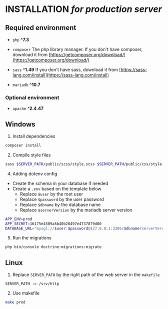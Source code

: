 # INSTALLATION *for production server*

## Required environment

- `php` **^7.3**

- `composer` The php library manager.
  If you don't have composer, download it from
  [https://getcomposer.org/download/](https://getcomposer.org/download/)
- `sass` **^1.49**
   If you don't have sass, download it from
  [https://sass-lang.com/install](https://sass-lang.com/install)
- `mariadb` **^10.7**
### Optional environment
- `apache` **^2.4.47**

## Windows

1. Install dependencies
```sh
composer install
```

2. Compile style files
```sh
sass $SERVER_PATH/public/scss/style.scss $SERVER_PATH/public/css/style.css
```

4. Adding dotenv config
- Create the schema in your database if needed
- Create a `.env` based on the template below 
  - Replace `$user` by the root user
  - Replace `$password` by the user password
  - Replace `$dbname` by the database name
  - Replace `$serverVersion` by the mariadb server version

```sh
APP_ENV=prod
APP_SECRET=16175e4509a8b40b28497e4737879d80
DATABASE_URL="mysql://$user:$password@127.0.0.1:3306/$dbname?serverVersion=mariadb-$serverVersion"
```

5. Run the migrations
```sh
php bin/console doctrine:migrations:migrate
```

## Linux
1. Replace `SERVER_PATH` by the right path of the web server in the `makefile`
```
SERVER_PATH := /srv/http
```
2. Use makefile
```sh
make prod
```